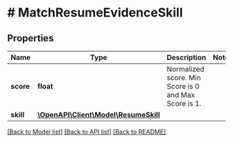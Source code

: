 # # MatchResumeEvidenceSkill

## Properties

Name | Type | Description | Notes
------------ | ------------- | ------------- | -------------
**score** | **float** | Normalized score. Min Score is 0 and Max Score is 1. |
**skill** | [**\OpenAPI\Client\Model\ResumeSkill**](ResumeSkill.md) |  |

[[Back to Model list]](../../README.md#models) [[Back to API list]](../../README.md#endpoints) [[Back to README]](../../README.md)
